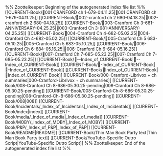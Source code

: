 %% Zoottelkeeper: Beginning of the autogenerated index file list  %%
 [[CURRENT-Book/🎤001 CRANFORD ch 1-679-04.11.25|🎤001 CRANFORD ch 1-679-04.11.25]]
 [[CURRENT-Book/🎤002-cranford ch 2 680-04.18.25|🎤002-cranford ch 2 680-04.18.25]]
 [[CURRENT-Book/🎤003-Cranford Ch 3-681-ANNIVERSARY-04.25.25|🎤003-Cranford Ch 3-681-ANNIVERSARY-04.25.25]]
 [[CURRENT-Book/🎤004-Cranford Ch 4-682-05.02.25|🎤004-Cranford Ch 4-682-05.02.25]]
 [[CURRENT-Book/🎤005-Cranford Ch 5 683-05.10.25|🎤005-Cranford Ch 5 683-05.10.25]]
 [[CURRENT-Book/🎤006-Cranford Ch 6-684-05.16.25|🎤006-Cranford Ch 6-684-05.16.25]]
 [[CURRENT-Book/🎤007-Cranford Ch 7-685-05.23.25|🎤007-Cranford Ch 7-685-05.23.25]]
 [[CURRENT-Book/🧠--Index_of_CURRENT-Book|🧠--Index_of_CURRENT-Book]]
 [[CURRENT-Book/🧠-Index_of_CURRENT-Book|🧠-Index_of_CURRENT-Book]]
 [[CURRENT-Book/🧠Index_of_CURRENT-Book|🧠Index_of_CURRENT-Book]]
 [[CURRENT-Book/000-Cranford-Librivox + ch summaries|000-Cranford-Librivox + ch summaries]]
 [[CURRENT-Book/008-Cranford Ch 8-686-05.30.25-pending|008-Cranford Ch 8-686-05.30.25-pending]]
 [[CURRENT-Book/008-Cranford-Ch-8-686-05.30.25-pending|008-Cranford-Ch-8-686-05.30.25-pending]]
 [[CURRENT-Book/008|008]]
 [[CURRENT-Book/Incidentals/_Index_of_Incidentals|_Index_of_Incidentals]]
 [[CURRENT-Book/index|index]]
 [[CURRENT-Book/media/_Index_of_media|_Index_of_media]]
 [[CURRENT-Book/MOBY/_Index_of_MOBY|_Index_of_MOBY]]
 [[CURRENT-Book/P&P/_Index_of_P&P|_Index_of_P&P]]
 [[CURRENT-Book/README|README]]
 [[CURRENT-Book/Thin Man Book Party text|Thin Man Book Party text]]
 [[CURRENT-Book/YouTube-Specific Outro Script|YouTube-Specific Outro Script]]
%% Zoottelkeeper: End of the autogenerated index file list  %%
